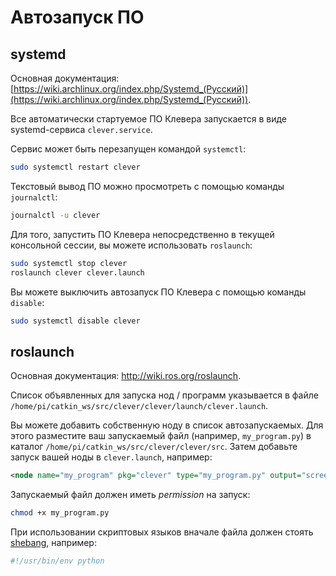 Автозапуск ПО
===

systemd
---

Основная документация: [https://wiki.archlinux.org/index.php/Systemd_(Русский)](https://wiki.archlinux.org/index.php/Systemd_(Русский)).

Все автоматически стартуемое ПО Клевера запускается в виде systemd-сервиса `clever.service`.

Сервис может быть перезапущен командой `systemctl`:

```bash
sudo systemctl restart clever
```

Текстовый вывод ПО можно просмотреть с помощью команды `journalctl`:

```bash
journalctl -u clever
```

Для того, запустить ПО Клевера непосредственно в текущей консольной сессии, вы можете использовать `roslaunch`:

```bash
sudo systemctl stop clever
roslaunch clever clever.launch
```

Вы можете выключить автозапуск ПО Клевера с помощью команды `disable`:

```bash
sudo systemctl disable clever
```

roslaunch
---

Основная документация: http://wiki.ros.org/roslaunch.

Список объявленных для запуска нод / программ указывается в файле `/home/pi/catkin_ws/src/clever/clever/launch/clever.launch`.

Вы можете добавить собственную ноду в список автозапускаемых. Для этого разместите ваш запускаемый файл (например, `my_program.py`) в каталог `/home/pi/catkin_ws/src/clever/clever/src`. Затем добавьте запуск вашей ноды в `clever.launch`, например:

```xml
<node name="my_program" pkg="clever" type="my_program.py" output="screen"/>
```

Запускаемый файл должен иметь *permission* на запуск:

```bash
chmod +x my_program.py
```

При использовании скриптовых языков вначале файла должен стоять [shebang](https://ru.wikipedia.org/wiki/Шебанг_(Unix)), например:

```bash
#!/usr/bin/env python
```
